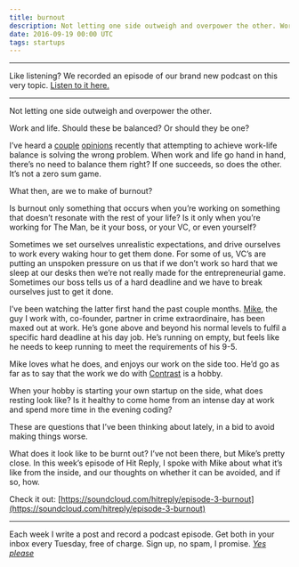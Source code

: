```yaml
---
title: burnout
description: Not letting one side outweigh and overpower the other. Work and life. Should these be balanced? Or should they be one?
date: 2016-09-19 00:00 UTC
tags: startups
---
```


---

Like listening? We recorded an episode of our brand new podcast on this very topic. [Listen to it here.](https://hitreply.co/3)

---

Not letting one side outweigh and overpower the other.

Work and life. Should these be balanced? Or should they be one?

I’ve heard a [couple](http://www.vanschneider.com/worklife-balance-is-bullsht/) [opinions](http://designlife.fm/episode36/) recently that attempting to achieve work-life balance is solving the wrong problem. When work and life go hand in hand, there’s no need to balance them right? If one succeeds, so does the other. It’s not a zero sum game.

What then, are we to make of burnout?

Is burnout only something that occurs when you’re working on something that doesn’t resonate with the rest of your life? Is it only when you’re working for The Man, be it your boss, or your VC, or even yourself?

Sometimes we set ourselves unrealistic expectations, and drive ourselves to work every waking hour to get them done. For some of us, VC’s are putting an unspoken pressure on us that if we don’t work so hard that we sleep at our desks then we’re not really made for the entrepreneurial game. Sometimes our boss tells us of a hard deadline and we have to break ourselves just to get it done.

I’ve been watching the latter first hand the past couple months. [Mike](https://twitter.com/mikeaag), the guy I work with, co-founder, partner in crime extraordinaire, has been maxed out at work. He’s gone above and beyond his normal levels to fulfil a specific hard deadline at his day job. He’s running on empty, but feels like he needs to keep running to meet the requirements of his 9-5.

Mike loves what he does, and enjoys our work on the side too. He’d go as far as to say that the work we do with [Contrast](http://wearecontrast.com/) is a hobby.

When your hobby is starting your own startup on the side, what does resting look like? Is it healthy to come home from an intense day at work and spend more time in the evening coding?

These are questions that I’ve been thinking about lately, in a bid to avoid making things worse.

What does it look like to be burnt out? I’ve not been there, but Mike’s pretty close. In this week’s episode of Hit Reply, I spoke with Mike about what it’s like from the inside, and our thoughts on whether it can be avoided, and if so, how.

Check it out: [https://soundcloud.com/hitreply/episode-3-burnout](https://soundcloud.com/hitreply/episode-3-burnout)

---

Each week I write a post and record a podcast episode. Get both in your inbox every Tuesday, free of charge. Sign up, no spam, I promise. [_Yes please_](https://wearecontrast.com/signup)
